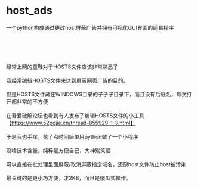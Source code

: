 # host_ads
一个python构成通过更改host屏蔽广告并拥有可视化GUI界面的简易程序
<br>
<br>
<br>
<br>
 <br><br>经常上网的童鞋对于HOSTS文件应该非常熟悉了
 <br><br>我经常编辑HOSTS文件来达到屏蔽网页广告的目的。
 <br><br>但是HOSTS文件藏在WINDOWS目录的子子子目录下，而且没有后缀名，每次打开都非常的不方便
 <br><br>在吾爱破解论坛也看到有人发布了编辑HOSTS文件的小工具【https://www.52pojie.cn/thread-855929-1-3.html】
 <br><br>于是我也手痒，花了点时间简单用python做了一个小程序
 <br><br>没啥技术含量，纯粹是方便自己，大神别笑话
 <br><br>可以直接在批处理里面屏蔽/取消屏蔽指定域名，还原host文件防止host被污染
 <br><br>最关键的是更小巧方便，才2KB，而且是傻瓜式操作。
